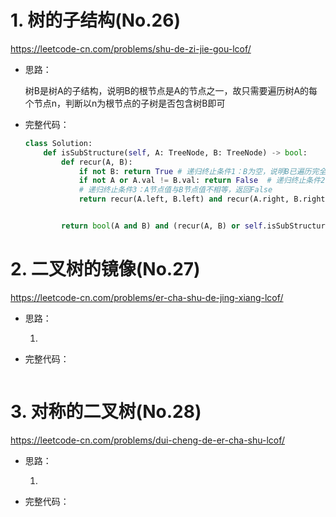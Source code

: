 # 1. 树的子结构(No.26)

https://leetcode-cn.com/problems/shu-de-zi-jie-gou-lcof/

- 思路：

  树B是树A的子结构，说明B的根节点是A的节点之一，故只需要遍历树A的每个节点n，判断以n为根节点的子树是否包含树B即可

- 完整代码：

  ```python
  class Solution:
      def isSubStructure(self, A: TreeNode, B: TreeNode) -> bool:
          def recur(A, B):
              if not B: return True	# 递归终止条件1：B为空，说明B已遍历完全，匹配成功，返回True
              if not A or A.val != B.val: return False	# 递归终止条件2：A为空，则匹配失败，返回False
              # 递归终止条件3：A节点值与B节点值不相等，返回False
              return recur(A.left, B.left) and recur(A.right, B.right)
  
  
          return bool(A and B) and (recur(A, B) or self.isSubStructure(A.left, B) or self.isSubStructure(A.right, B))	# 特例处理，A或B为空则返回False
  ```

# 2. 二叉树的镜像(No.27)

https://leetcode-cn.com/problems/er-cha-shu-de-jing-xiang-lcof/

- 思路：

  1. 

- 完整代码：

  ```python
  
  ```

  

# 3. 对称的二叉树(No.28)

https://leetcode-cn.com/problems/dui-cheng-de-er-cha-shu-lcof/

- 思路：

  1. 

- 完整代码：

  ```python
  
  ```

  